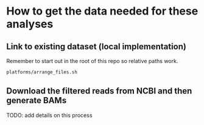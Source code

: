 # How to get the data needed for these analyses

## Link to existing dataset (local implementation)
Remember to start out in the root of this repo so relative paths work.

```bash
platforms/arrange_files.sh
```

## Download the filtered reads from NCBI and then generate BAMs
TODO: add details on this process
